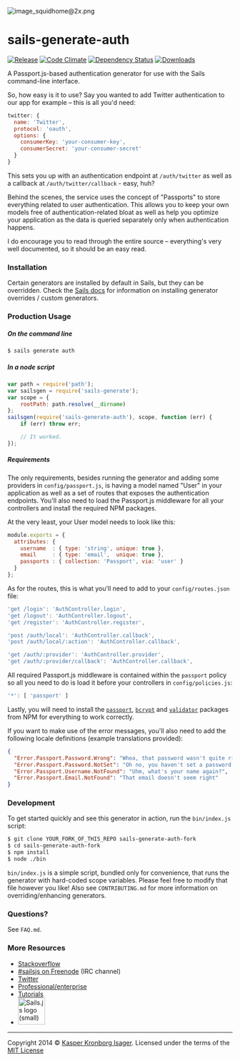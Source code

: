 ![image_squidhome@2x.png](http://i.imgur.com/RIvu9.png)

# sails-generate-auth

[![Release](http://img.shields.io/npm/v/sails-generate-auth.svg)](https://www.npmjs.org/package/sails-generate-auth) [![Code Climate](http://img.shields.io/codeclimate/github/kasperisager/sails-generate-auth.svg)](https://codeclimate.com/github/kasperisager/sails-generate-auth) [![Dependency Status](https://gemnasium.com/kasperisager/sails-generate-auth.svg)](https://gemnasium.com/kasperisager/sails-generate-auth) [![Downloads](http://img.shields.io/npm/dm/sails-generate-auth.svg)](https://www.npmjs.org/package/sails-generate-auth)


A Passport.js-based authentication generator for use with the Sails command-line interface.

So, how easy is it to use? Say you wanted to add Twitter authentication to our app for example – this is all you'd need:

```javascript
twitter: {
  name: 'Twitter',
  protocol: 'oauth',
  options: {
    consumerKey: 'your-consumer-key',
    consumerSecret: 'your-consumer-secret'
  }
}
```

This sets you up with an authentication endpoint at `/auth/twitter` as well as a callback at `/auth/twitter/callback` - easy, huh?


Behind the scenes, the service uses the concept of "Passports" to store everything related to user authentication. This allows you to keep your own models free of authentication-related bloat as well as help you optimize your application as the data is queried separately only when authentication happens.

I do encourage you to read through the entire source – everything's very well documented, so it should be an easy read.


### Installation

Certain generators are installed by default in Sails, but they can be overridden.  Check the [Sails docs](http://sailsjs.org/#!documentation) for information on installing generator overrides / custom generators.

<!--
```sh
$ npm install sails-generate-auth
```
-->


### Production Usage

##### On the command line

```sh
$ sails generate auth
```

##### In a node script

```javascript
var path = require('path');
var sailsgen = require('sails-generate');
var scope = {
	rootPath: path.resolve(__dirname)
};
sailsgen(require('sails-generate-auth'), scope, function (err) {
	if (err) throw err;

	// It worked.
});
```

##### Requirements

The only  requirements, besides running the generator and adding some providers in `config/passport.js`, is having a model named "User" in your application as well as a set of routes that exposes the authentication endpoints. You'll also need to load the Passport.js middleware for all your controllers and install the required NPM packages.

At the very least, your User model needs to look like this:

```javascript
module.exports = {
  attributes: {
    username  : { type: 'string', unique: true },
    email     : { type: 'email',  unique: true },
    passports : { collection: 'Passport', via: 'user' }
  }
};
```

As for the routes, this is what you'll need to add to your `config/routes.json` file:

```javascript
'get /login': 'AuthController.login',
'get /logout': 'AuthController.logout',
'get /register': 'AuthController.register',

'post /auth/local': 'AuthController.callback',
'post /auth/local/:action': 'AuthController.callback',

'get /auth/:provider': 'AuthController.provider',
'get /auth/:provider/callback': 'AuthController.callback',
```

All required Passport.js middleware is contained within the `passport` policy so all you need to do is load it before your controllers in `config/policies.js`:

```javascript
'*': [ 'passport' ]
```

Lastly, you will need to install the [`passport`](https://npmjs.org/package/passport), [`bcrypt`](https://npmjs.org/package/passport) and [`validator`](https://npmjs.org/package/validator) packages from NPM for everything to work correctly.

If you want to make use of the error messages, you'll also need to add the following locale definitions (example translations provided):

```json
{
  "Error.Passport.Password.Wrong": "Whoa, that password wasn't quite right!",
  "Error.Passport.Password.NotSet": "Oh no, you haven't set a password yet!",
  "Error.Passport.Username.NotFound": "Uhm, what's your name again?",
  "Error.Passport.Email.NotFound": "That email doesn't seem right"
}
```


### Development

To get started quickly and see this generator in action, run the `bin/index.js` script:

```sh
$ git clone YOUR_FORK_OF_THIS_REPO sails-generate-auth-fork
$ cd sails-generate-auth-fork
$ npm install
$ node ./bin
```

`bin/index.js` is a simple script, bundled only for convenience, that runs the generator with hard-coded scope variables.  Please feel free to modify that file however you like!  Also see `CONTRIBUTING.md` for more information on overriding/enhancing generators.



### Questions?

See `FAQ.md`.



### More Resources

- [Stackoverflow](http://stackoverflow.com/questions/tagged/sails.js)
- [#sailsjs on Freenode](http://webchat.freenode.net/) (IRC channel)
- [Twitter](https://twitter.com/sailsjs)
- [Professional/enterprise](https://github.com/balderdashy/sails-docs/blob/master/FAQ.md#are-there-professional-support-options)
- [Tutorials](https://github.com/balderdashy/sails-docs/blob/master/FAQ.md#where-do-i-get-help)
- <a href="http://sailsjs.org" target="_blank" title="Node.js framework for building realtime APIs."><img src="https://github-camo.global.ssl.fastly.net/9e49073459ed4e0e2687b80eaf515d87b0da4a6b/687474703a2f2f62616c64657264617368792e6769746875622e696f2f7361696c732f696d616765732f6c6f676f2e706e67" width=60 alt="Sails.js logo (small)"/></a>

---

Copyright 2014 © [Kasper Kronborg Isager](http://kasperisager.github.io). Licensed under the terms of the [MIT License](LICENSE.md)
